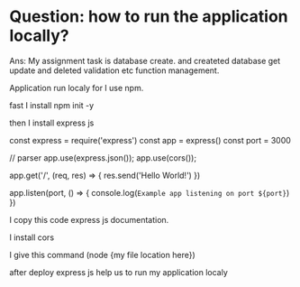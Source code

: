 # Question: how to run the application locally?

Ans: My assignment task is database create. and createted database get update and deleted validation etc function management.

Application run localy for I use npm.

fast I install npm init -y

then I install express js

const express = require('express')
const app = express()
const port = 3000

// parser
app.use(express.json());
app.use(cors());

app.get('/', (req, res) => {
res.send('Hello World!')
})

app.listen(port, () => {
console.log(`Example app listening on port ${port}`)
})

I copy this code express js documentation.

I install cors

I give this command (node {my file location here})

after deploy express js help us to run my application localy
